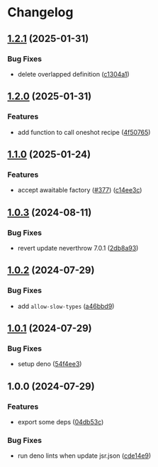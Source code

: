 # Changelog

## [1.2.1](https://github.com/Omochice/tataku.vim/compare/v1.2.0...v1.2.1) (2025-01-31)


### Bug Fixes

* delete overlapped definition ([c1304a1](https://github.com/Omochice/tataku.vim/commit/c1304a1365a2088b3d889c5065d0e0b4d4b18641))

## [1.2.0](https://github.com/Omochice/tataku.vim/compare/v1.1.0...v1.2.0) (2025-01-31)


### Features

* add function to call oneshot recipe ([4f50765](https://github.com/Omochice/tataku.vim/commit/4f507654a5565a3c9f9880ce990119c68c89d294))

## [1.1.0](https://github.com/Omochice/tataku.vim/compare/v1.0.3...v1.1.0) (2025-01-24)


### Features

* accept awaitable factory ([#377](https://github.com/Omochice/tataku.vim/issues/377)) ([c14ee3c](https://github.com/Omochice/tataku.vim/commit/c14ee3cd85eb2fd7ec3805955d640cc88fed18e6))

## [1.0.3](https://github.com/Omochice/tataku.vim/compare/v1.0.2...v1.0.3) (2024-08-11)


### Bug Fixes

* revert update neverthrow 7.0.1 ([2db8a93](https://github.com/Omochice/tataku.vim/commit/2db8a931680f4e204f14f4a419225cc9c95e4f59))

## [1.0.2](https://github.com/Omochice/tataku.vim/compare/v1.0.1...v1.0.2) (2024-07-29)


### Bug Fixes

* add `allow-slow-types` ([a46bbd9](https://github.com/Omochice/tataku.vim/commit/a46bbd9bb8f427c0f1b89d5bf202ea2d2997d1c1))

## [1.0.1](https://github.com/Omochice/tataku.vim/compare/v1.0.0...v1.0.1) (2024-07-29)


### Bug Fixes

* setup deno ([54f4ee3](https://github.com/Omochice/tataku.vim/commit/54f4ee38a359a64fc4a1ec06ae96c7814a15c3df))

## 1.0.0 (2024-07-29)


### Features

* export some deps ([04db53c](https://github.com/Omochice/tataku.vim/commit/04db53c5f755da1e93d767f2fffc2ae7dd9df0a0))


### Bug Fixes

* run deno lints when update jsr.json ([cde14e9](https://github.com/Omochice/tataku.vim/commit/cde14e994c87c1dc8338d530c0c09b25cd83fd60))
